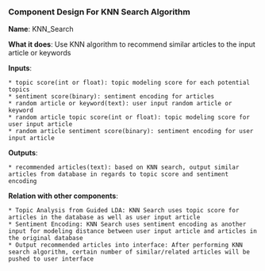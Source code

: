 ### Component Design For KNN Search Algorithm

**Name**: KNN_Search

**What it does**: Use KNN algorithm to recommend similar articles to the input article or keywords

**Inputs**: 

	* topic score(int or float): topic modeling score for each potential topics
	* sentiment score(binary): sentiment encoding for articles
	* random article or keyword(text): user input random article or keyword
	* random article topic score(int or float): topic modeling score for user input article
	* random article sentiment score(binary): sentiment encoding for user input article

**Outputs**:

	* recommended articles(text): based on KNN search, output similar articles from database in regards to topic score and sentiment encoding

**Relation with other components**:

	* Topic Analysis from Guided LDA: KNN Search uses topic score for articles in the database as well as user input article
	* Sentiment Encoding: KNN Search uses sentiment encoding as another input for modeling distance between user input article and articles in the original database
	* Output recommended articles into interface: After performing KNN search algorithm, certain number of similar/related articles will be pushed to user interface